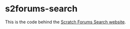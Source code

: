 # s2forums-search
This is the code behind the [Scratch Forums Search website](https://scratchforums.asun.co/).
